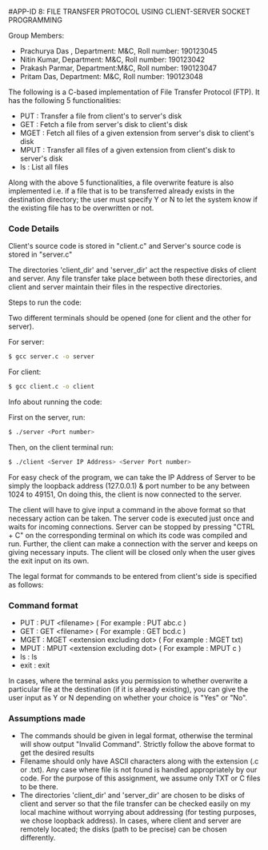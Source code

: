 #APP-ID 8: FILE TRANSFER PROTOCOL USING CLIENT-SERVER SOCKET PROGRAMMING

Group Members:
  * Prachurya Das , Department: M&C, Roll number: 190123045
  * Nitin Kumar, Department: M&C, Roll number: 190123042
  * Prakash Parmar, Department:M&C, Roll number: 190123047
  * Pritam Das, Department: M&C, Roll number: 190123048

The following is a C-based implementation of File Transfer Protocol (FTP). It has the following 5 functionalities:
 * PUT : Transfer a file from client's to server's disk
 * GET : Fetch a file from server's disk to client's disk
 * MGET : Fetch all files of a given extension from server's disk to client's disk
 * MPUT : Transfer all files of a given extension from client's disk to server's disk
 * ls : List all files

Along with the above 5 functionalities, a file overwrite feature is also implemented i.e. if a file that is to be transferred already exists in the destination directory; the user must specify Y or N to let the system know if the existing file has to be overwritten or not.

### Code Details

Client's source code is stored in "client.c" and Server's source code is stored in "server.c"

The directories 'client_dir' and 'server_dir' act the respective disks of client and server. Any file transfer take place between both these directories, and client and server maintain their files in the respective directories. 

Steps to run the code:

Two different terminals should be opened (one for client and the other for server). 

For server:
```bash
$ gcc server.c -o server
```

For client:
```bash
$ gcc client.c -o client
```

Info about running the code:

First on the server, run:
```bash
$ ./server <Port number>
```

Then, on the client terminal run:
```bash
$ ./client <Server IP Address> <Server Port number>
```

For easy check of the program, we can take the IP Address of Server to be simply the loopback address (127.0.0.1) & port number to be any between 1024 to 49151,
On doing this, the client is now connected to the server. 

The client will have to give input a command in the above format so that necessary action can be taken. The server code is executed just once and waits for incoming connections. Server can be stopped by pressing "CTRL + C" on the corresponding terminal on which its code was compiled and run. Further, the client can make a connection with the server and keeps on giving necessary inputs. The client will be closed only when the user gives the exit input on its own.

The legal format for commands to be entered from client's side is specified as follows:
### Command format
   * PUT : PUT \<filename>                         ( For example : PUT abc.c )
   * GET : GET \<filename>                         ( For example : GET bcd.c )
   * MGET :  MGET \<extension excluding dot>     	( For example : MGET txt)
   * MPUT : MPUT \<extension excluding dot>        ( For example : MPUT c )
   * ls : ls
   * exit : exit
  
In cases, where the terminal asks you permission to whether overwrite a particular file at the destination (if it is already existing), you can give the user input as Y or N depending on whether your choice is "Yes" or "No".

### Assumptions made
  * The commands should be given in legal format, otherwise the terminal will show output "Invalid Command". Strictly follow the above format to get the desired results
  * Filename should only have ASCII characters along with the extension (.c or .txt). Any case where file is not found is handled appropriately by our code. For the purpose of this assignment, we assume only TXT or C files to be there.
  * The directories 'client_dir' and 'server_dir' are chosen to be disks of client and server so that the file transfer can be checked easily on my local machine without worrying about addressing (for testing purposes, we chose loopback address). In cases, where client and server are remotely located; the disks (path to be precise) can be chosen differently. 
